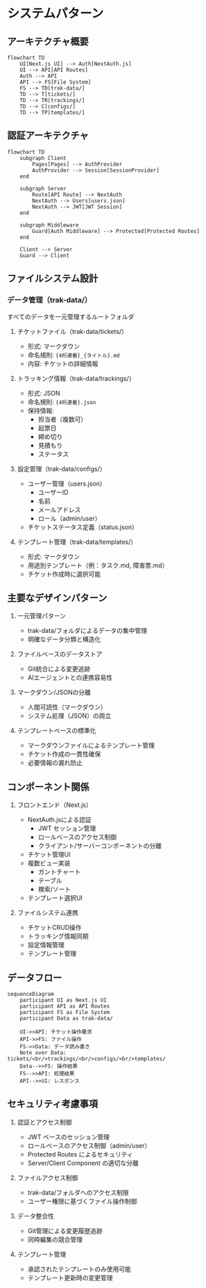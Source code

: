# システムパターン

## アーキテクチャ概要

```mermaid
flowchart TD
    UI[Next.js UI] --> Auth[NextAuth.js]
    UI --> API[API Routes]
    Auth --> API
    API --> FS[File System]
    FS --> TD[trak-data/]
    TD --> T[tickets/]
    TD --> TR[trackings/]
    TD --> C[configs/]
    TD --> TP[templates/]
```

## 認証アーキテクチャ

```mermaid
flowchart TD
    subgraph Client
        Pages[Pages] --> AuthProvider
        AuthProvider --> Session[SessionProvider]
    end
    
    subgraph Server
        Route[API Route] --> NextAuth
        NextAuth --> Users[users.json]
        NextAuth --> JWT[JWT Session]
    end
    
    subgraph Middleware
        Guard[Auth Middleware] --> Protected[Protected Routes]
    end
    
    Client --> Server
    Guard --> Client
```

## ファイルシステム設計

### データ管理（trak-data/）
すべてのデータを一元管理するルートフォルダ

1. チケットファイル（trak-data/tickets/）
   - 形式: マークダウン
   - 命名規則: `{4桁連番}_{タイトル}.md`
   - 内容: チケットの詳細情報

2. トラッキング情報（trak-data/trackings/）
   - 形式: JSON
   - 命名規則: `{4桁連番}.json`
   - 保持情報:
     - 担当者（複数可）
     - 起票日
     - 締め切り
     - 見積もり
     - ステータス

3. 設定管理（trak-data/configs/）
   - ユーザー管理（users.json）
     - ユーザーID
     - 名前
     - メールアドレス
     - ロール（admin/user）
   - チケットステータス定義（status.json）

4. テンプレート管理（trak-data/templates/）
   - 形式: マークダウン
   - 用途別テンプレート（例：タスク.md, 障害票.md）
   - チケット作成時に選択可能

## 主要なデザインパターン

1. 一元管理パターン
   - trak-data/フォルダによるデータの集中管理
   - 明確なデータ分類と構造化

2. ファイルベースのデータストア
   - Git統合による変更追跡
   - AIエージェントとの連携容易性

3. マークダウン/JSONの分離
   - 人間可読性（マークダウン）
   - システム処理（JSON）の両立

4. テンプレートベースの標準化
   - マークダウンファイルによるテンプレート管理
   - チケット作成の一貫性確保
   - 必要情報の漏れ防止

## コンポーネント関係

1. フロントエンド（Next.js）
   - NextAuth.jsによる認証
     - JWT セッション管理
     - ロールベースのアクセス制御
     - クライアント/サーバーコンポーネントの分離
   - チケット管理UI
   - 複数ビュー実装
     - ガントチャート
     - テーブル
     - 検索/ソート
   - テンプレート選択UI

2. ファイルシステム連携
   - チケットCRUD操作
   - トラッキング情報同期
   - 設定情報管理
   - テンプレート管理

## データフロー

```mermaid
sequenceDiagram
    participant UI as Next.js UI
    participant API as API Routes
    participant FS as File System
    participant Data as trak-data/

    UI->>API: チケット操作要求
    API->>FS: ファイル操作
    FS->>Data: データ読み書き
    Note over Data: tickets/<br/>trackings/<br/>configs/<br/>templates/
    Data-->>FS: 操作結果
    FS-->>API: 処理結果
    API-->>UI: レスポンス
```

## セキュリティ考慮事項

1. 認証とアクセス制御
   - JWT ベースのセッション管理
   - ロールベースのアクセス制御（admin/user）
   - Protected Routes によるセキュリティ
   - Server/Client Component の適切な分離

2. ファイルアクセス制御
   - trak-data/フォルダへのアクセス制限
   - ユーザー権限に基づくファイル操作制御

2. データ整合性
   - Git管理による変更履歴追跡
   - 同時編集の競合管理

3. テンプレート管理
   - 承認されたテンプレートのみ使用可能
   - テンプレート更新時の変更管理
